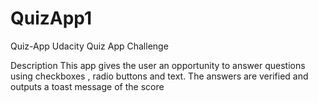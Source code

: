 # QuizApp1
Quiz-App
Udacity Quiz App Challenge

Description This app gives the user an opportunity to answer questions using checkboxes , radio buttons and text. The answers are verified and outputs a toast message of the score
